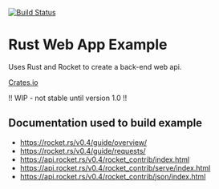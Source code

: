 [![Build Status](https://travis-ci.com/resolvingarchitecture/ex-web-api-rust.svg?branch=master)](https://travis-ci.com/resolvingarchitecture/ex-web-api-rust)
# Rust Web App Example
Uses Rust and Rocket to create a back-end web api.

[Crates.io](https://crates.io/crates/ex-web-api-rust)

!! WIP - not stable until version 1.0 !!

## Documentation used to build example

* https://rocket.rs/v0.4/guide/overview/
* https://rocket.rs/v0.4/guide/requests/
* https://api.rocket.rs/v0.4/rocket_contrib/index.html
* https://api.rocket.rs/v0.4/rocket_contrib/serve/index.html
* https://api.rocket.rs/v0.4/rocket_contrib/json/index.html

   